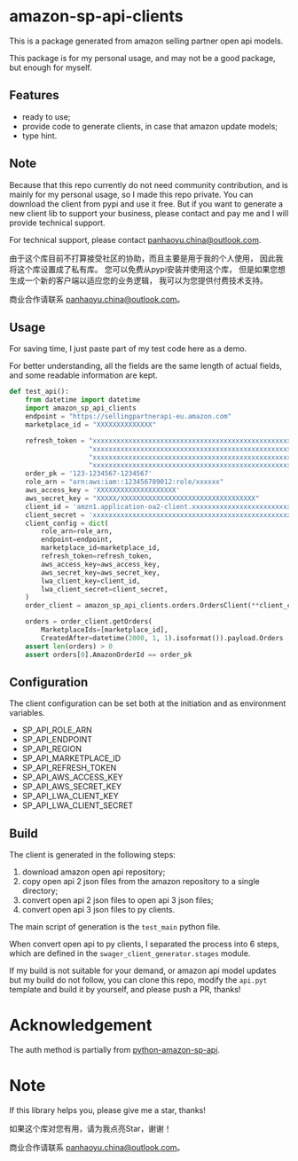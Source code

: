 # amazon-sp-api-clients

This is a package generated from amazon selling partner open api models.

This package is for my personal usage, and may not be a good package,
but enough for myself.

## Features

* ready to use;
* provide code to generate clients, in case that amazon update models;
* type hint.

## Note

Because that this repo currently do not need community contribution,
and is mainly for my personal usage,
so I made this repo private.
You can download the client from pypi and use it free.
But if you want to generate a new client lib to support your business,
please contact and pay me and I will provide technical support. 

For technical support, please contact [panhaoyu.china@outlook.com](mailto:panhaoyu.china@outlook.com).


由于这个库目前不打算接受社区的协助，而且主要是用于我的个人使用，
因此我将这个库设置成了私有库。
您可以免费从pypi安装并使用这个库，
但是如果您想生成一个新的客户端以适应您的业务逻辑，
我可以为您提供付费技术支持。

商业合作请联系 [panhaoyu.china@outlook.com](mailto:panhaoyu.china@outlook.com)。

## Usage

For saving time, I just paste part of my test code here as a demo.

For better understanding, all the fields are the same length of actual fields,
and some readable information are kept.

```python
def test_api():
    from datetime import datetime
    import amazon_sp_api_clients
    endpoint = "https://sellingpartnerapi-eu.amazon.com"
    marketplace_id = "XXXXXXXXXXXXXX"

    refresh_token = "xxxxxxxxxxxxxxxxxxxxxxxxxxxxxxxxxxxxxxxxxxxxxxxxxxxxxxxxxxxxxxxxxxxxxxxxxxxxxxxxxxx" \
                    "xxxxxxxxxxxxxxxxxxxxxxxxxxxxxxxxxxxxxxxxxxxxxxxxxxxxxxxxxxxxxxxxxxxxxxxxxxxxxxxxxxx" \
                    "xxxxxxxxxxxxxxxxxxxxxxxxxxxxxxxxxxxxxxxxxxxxxxxxxxxxxxxxxxxxxxxxxxxxxxxxxxxxxxxxxxx" \
                    "xxxxxxxxxxxxxxxxxxxxxxxxxxxxxxxxxxxxxxxxxxxxxxxxxxxxxxxxxxxxxxxxxxxxxxxxxxxxxxxxxxx"
    order_pk = '123-1234567-1234567'
    role_arn = "arn:aws:iam::123456789012:role/xxxxxx"
    aws_access_key = 'XXXXXXXXXXXXXXXXXXXX'
    aws_secret_key = "XXXXX/XXXXXXXXXXXXXXXXXXXXXXXXXXXXXXXXXX"
    client_id = 'amzn1.application-oa2-client.xxxxxxxxxxxxxxxxxxxxxxxxxxxxxxxx'
    client_secret = 'xxxxxxxxxxxxxxxxxxxxxxxxxxxxxxxxxxxxxxxxxxxxxxxxxxxxxxxxxxxxxxxx'
    client_config = dict(
        role_arn=role_arn,
        endpoint=endpoint,
        marketplace_id=marketplace_id,
        refresh_token=refresh_token,
        aws_access_key=aws_access_key,
        aws_secret_key=aws_secret_key,
        lwa_client_key=client_id,
        lwa_client_secret=client_secret,
    )
    order_client = amazon_sp_api_clients.orders.OrdersClient(**client_config, use_cache=True)

    orders = order_client.getOrders(
        MarketplaceIds=[marketplace_id],
        CreatedAfter=datetime(2000, 1, 1).isoformat()).payload.Orders
    assert len(orders) > 0
    assert orders[0].AmazonOrderId == order_pk

```

## Configuration

The client configuration can be set both at the initiation and as environment variables.

* SP_API_ROLE_ARN
* SP_API_ENDPOINT
* SP_API_REGION
* SP_API_MARKETPLACE_ID
* SP_API_REFRESH_TOKEN
* SP_API_AWS_ACCESS_KEY
* SP_API_AWS_SECRET_KEY
* SP_API_LWA_CLIENT_KEY
* SP_API_LWA_CLIENT_SECRET

## Build

The client is generated in the following steps:

1. download amazon open api repository;
1. copy open api 2 json files from the amazon repository to a single directory;
1. convert open api 2 json files to open api 3 json files;
1. convert open api 3 json files to py clients.

The main script of generation is the `test_main` python file.

When convert open api to py clients,
I separated the process into 6 steps,
which are defined in the `swager_client_generator.stages` module.

If my build is not suitable for your demand,
or amazon api model updates but my build do not follow,
you can clone this repo, modify the `api.pyt` template and build it by yourself,
and please push a PR, thanks!

# Acknowledgement

The auth method is partially from
[python-amazon-sp-api](https://github.com/saleweaver/python-amazon-sp-api).

# Note

If this library helps you, please give me a star, thanks!

如果这个库对您有用，请为我点亮Star，谢谢！

商业合作请联系 [panhaoyu.china@outlook.com](mailto:panhaoyu.china@outlook.com)。
